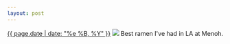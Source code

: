 ```yaml
---
layout: post
---
```


<p>
  <time><a href="/273">{{ page.date | date: "%e %B, %Y" }}</a></time>
  <a href="/273"><img src="{{ site.assets_url }}/273.jpg"/></a>
  <span>Best ramen I've had in LA at Menoh.</span>
</p>
